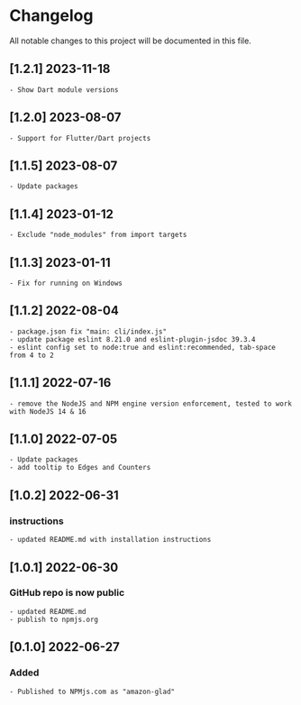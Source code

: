 # Changelog

All notable changes to this project will be documented in this file.

## [1.2.1]  2023-11-18

    - Show Dart module versions

## [1.2.0]  2023-08-07

    - Support for Flutter/Dart projects

## [1.1.5]  2023-08-07

    - Update packages

## [1.1.4]  2023-01-12

    - Exclude "node_modules" from import targets

## [1.1.3]  2023-01-11

    - Fix for running on Windows

## [1.1.2]  2022-08-04

    - package.json fix "main: cli/index.js"
    - update package eslint 8.21.0 and eslint-plugin-jsdoc 39.3.4
    - eslint config set to node:true and eslint:recommended, tab-space from 4 to 2

## [1.1.1]  2022-07-16

    - remove the NodeJS and NPM engine version enforcement, tested to work with NodeJS 14 & 16

## [1.1.0]  2022-07-05

    - Update packages
    - add tooltip to Edges and Counters

## [1.0.2]  2022-06-31

### instructions

    - updated README.md with installation instructions

## [1.0.1]  2022-06-30

### GitHub repo is now public

    - updated README.md
    - publish to npmjs.org 

## [0.1.0]  2022-06-27

### Added

    - Published to NPMjs.com as "amazon-glad"
